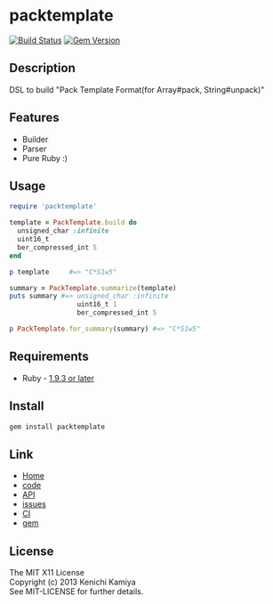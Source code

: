 packtemplate
===========

[![Build Status](https://secure.travis-ci.org/kachick/packtemplate.png)](http://travis-ci.org/kachick/packtemplate)
[![Gem Version](https://badge.fury.io/rb/packtemplate.png)](http://badge.fury.io/rb/packtemplate)

Description
-----------

DSL to build "Pack Template Format(for Array#pack, String#unpack)"

Features
--------

* Builder
* Parser
* Pure Ruby :)

Usage
-----

```ruby
require 'packtemplate'

template = PackTemplate.build do
  unsigned_char :infinite
  uint16_t
  ber_compressed_int 5
end

p template     #=> "C*S1w5"

summary = PackTemplate.summarize(template)
puts summary #=> unsigned_char :infinite
                 uint16_t 1
                 ber_compressed_int 5

p PackTemplate.for_summary(summary) #=> "C*S1w5"
```

Requirements
-------------

* Ruby - [1.9.3 or later](http://travis-ci.org/#!/kachick/packtemplate)

Install
-------

```bash
gem install packtemplate
```

Link
----

* [Home](http://kachick.github.com/packtemplate/)
* [code](https://github.com/kachick/packtemplate)
* [API](http://kachick.github.com/packtemplate/yard/frames.html)
* [issues](https://github.com/kachick/packtemplate/issues)
* [CI](http://travis-ci.org/#!/kachick/packtemplate)
* [gem](https://rubygems.org/gems/packtemplate)

License
--------

The MIT X11 License  
Copyright (c) 2013 Kenichi Kamiya  
See MIT-LICENSE for further details.